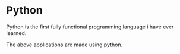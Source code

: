# Python

Python is the first fully functional programming language i have ever learned.

The above applications are made using python.
